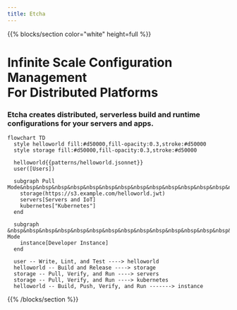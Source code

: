 ```yaml
---
title: Etcha
---
```


{{% blocks/section color="white" height=full %}}
<h1>Infinite Scale Configuration Management</br>For Distributed Platforms</h1>
<h3>Etcha creates distributed, serverless build and runtime configurations for your servers and apps.</h3>

```mermaid
flowchart TD
  style helloworld fill:#d50000,fill-opacity:0.3,stroke:#d50000
  style storage fill:#d50000,fill-opacity:0.3,stroke:#d50000

  helloworld{{patterns/helloworld.jsonnet}}
  user([Users])

  subgraph Pull Mode&nbsp&nbsp&nbsp&nbsp&nbsp&nbsp&nbsp&nbsp&nbsp&nbsp&nbsp&nbsp&nbsp&nbsp&nbsp&nbsp&nbsp&nbsp
    storage(https://s3.example.com/helloworld.jwt)
    servers[Servers and IoT]
    kubernetes["Kubernetes"]
  end

  subgraph &nbsp&nbsp&nbsp&nbsp&nbsp&nbsp&nbsp&nbsp&nbsp&nbsp&nbsp&nbsp&nbsp&nbsp&nbsp&nbsp&nbsp&nbsp&nbspPush Mode
    instance[Developer Instance]
  end

  user -- Write, Lint, and Test ----> helloworld
  helloworld -- Build and Release ----> storage
  storage -- Pull, Verify, and Run ----> servers
  storage -- Pull, Verify, and Run ----> kubernetes
  helloworld -- Build, Push, Verify, and Run -------> instance
```

{{% /blocks/section %}}
